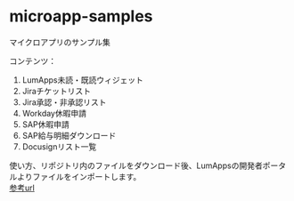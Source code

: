 # microapp-samples
マイクロアプリのサンプル集

コンテンツ：<br>
01. LumApps未読・既読ウィジェット<br>
02. Jiraチケットリスト
03. Jira承認・非承認リスト<br>
04. Workday休暇申請<br>
05. SAP休暇申請
06. SAP給与明細ダウンロード<br>
07. Docusignリスト一覧<br>

使い方、リポジトリ内のファイルをダウンロード後、LumAppsの開発者ポータルよりファイルをインポートします。<br>
[参考url](https://docs.lumapps.com/docs/docs/knowledge-knowledge-management-landing/knowledge-l40063457350627685)





